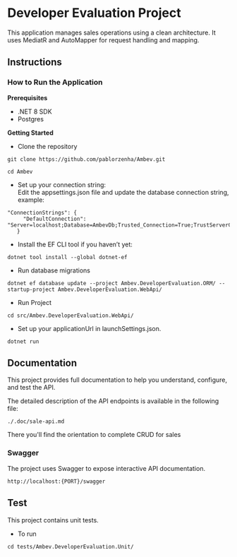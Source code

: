 # Developer Evaluation Project

This application manages sales operations using a clean architecture. It  uses MediatR and AutoMapper for request handling and mapping.

## Instructions

### How to Run the Application

**Prerequisites**
- .NET 8 SDK
- Postgres 

**Getting Started**

- Clone the repository<br>

``` 
git clone https://github.com/pablorzenha/Ambev.git
```
``` 
cd Ambev
```

- Set up your connection string: <br>
Edit the appsettings.json file and update the database connection string, example:<br>

```
"ConnectionStrings": {
     "DefaultConnection": "Server=localhost;Database=AmbevDb;Trusted_Connection=True;TrustServerCertificate=True;"
   }
```

- Install the EF CLI tool if you haven’t yet:<br>

``` 
dotnet tool install --global dotnet-ef
```  

- Run database migrations

```
dotnet ef database update --project Ambev.DeveloperEvaluation.ORM/ --startup-project Ambev.DeveloperEvaluation.WebApi/
```
- Run Project<br>
```
cd src/Ambev.DeveloperEvaluation.WebApi/
```
- Set up your applicationUrl in launchSettings.json.<br>
```
dotnet run
```

## Documentation
This project provides full documentation to help you understand, configure, and test the API.

The detailed description of the API endpoints is available in the following file:<br>
```
./.doc/sale-api.md
```

There you'll find the orientation to complete CRUD for sales

### Swagger
The project uses Swagger to expose interactive API documentation.<br>
```
http://localhost:{PORT}/swagger
```

## Test

This project contains unit tests.

- To run
  
```
cd tests/Ambev.DeveloperEvaluation.Unit/
```

